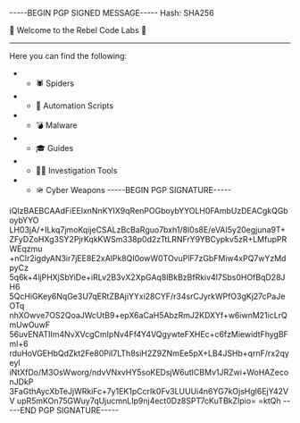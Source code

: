 -----BEGIN PGP SIGNED MESSAGE-----
Hash: SHA256

🥷 Welcome to the Rebel Code Labs 🥷
- -------------------------------------
Here you can find the following:
- - 🕷️ Spiders
- - 🦾 Automation Scripts
- - 💣 Malware
- - 🎓 Guides
- - 🕵️‍♂️ Investigation Tools
- - 🪖 Cyber Weapons
-----BEGIN PGP SIGNATURE-----

iQIzBAEBCAAdFiEElxnNnKYIX9qRenPOGboybYYOLH0FAmbUzDEACgkQGboybYYO
LH03jA/+ILkq7jmoKqijeCSALzBcBaRguo7bxh1/8I0s8E/eVAI5y20egjuna9T+
ZFyDZoHXg3SY2PjrKqkKWSm338p0d2zTtLRNFrY9YBCypkv5zR+LMfupPRWEqzmu
+nClr2igdyAN3ir7jEE8E2xAlPk8QI0owW0TOvuPlF7zGbFMiw4xPQ7wYzMdpyCz
5q6k+4ljPHXjSbYiDe+iRLv2B3vX2XpGAq8IBkBzBfRkiv4l7Sbs0HOfBqD28JH6
5QcHiGKey6NqGe3U7qERtZBAjiYYxi28CYF/r34srCJyrkWPfO3gKj27cPaJeOTq
nhXOwve7OS2QoaJWcUtB9+epX6aCaH5AbzRmJ2KDXYf+w6iwnM21icLrQmUwOuwF
56uvENATIIm4NvXVcgCmIpNv4Ff4Y4VQgywteFXHEc+c6fzMiewidtFhygBFml+6
rduHoVGEHbQdZkt2Fe80PiI7LTh8siH2Z9ZNmEe5pX+LB4JSHb+qrnF/rx2qyeyl
iNtXfDo/M3OsWworg/ndvVNxvHY5soKEDsjW6utICBMv1JRZwi+WoHAZeconJDkP
3FaGthAycXbTeJjWRkiFc+7y1EK1pCcrlk0Fv3LUUUi4n6YG7kOjsHgl6EjY42VV
upR5mKOn75GWuy7qUjucmnLIp9nj4ect0Dz8SPT7cKuTBkZIpio=
=ktQh
-----END PGP SIGNATURE-----
